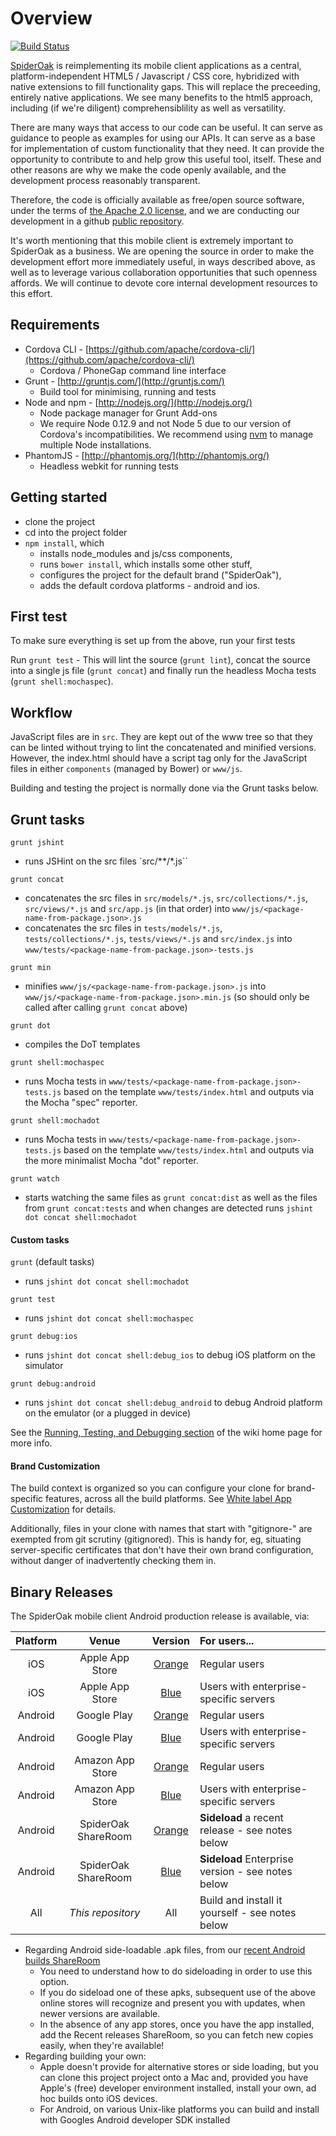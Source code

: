 # Overview

[![Build Status](https://travis-ci.org/SpiderOak/SpiderOakMobileClient.png)](https://travis-ci.org/SpiderOak/SpiderOakMobileClient)

[SpiderOak](http://spideroak.com) is reimplementing its mobile client applications as a central, platform-independent HTML5 / Javascript / CSS core, hybridized with native extensions to fill functionality gaps. This will replace the preceeding, entirely native applications. We see many benefits to the html5 approach, including (if we're diligent) comprehensiblility as well as versatility.

There are many ways that access to our code can be useful. It can serve as guidance to people as examples for using our APIs. It can serve as a base for implementation of custom functionality that they need. It can provide the opportunity to contribute to and help grow this useful tool, itself. These and other reasons are why we make the code openly available, and the development process reasonably transparent.

Therefore, the code is officially available as free/open source software, under the terms of [the Apache 2.0 license](https://github.com/SpiderOak/SpiderOakMobileClient/blob/master/LICENSE), and we are conducting our development in a github [public repository](https://github.com/SpiderOak/SpiderOakMobileClient).

It's worth mentioning that this mobile client is extremely important to SpiderOak as a business. We are opening the source in order to make the development effort more immediately useful, in ways described above, as well as to leverage various collaboration opportunities that such openness affords. We will continue to devote core internal development resources to this effort.

## Requirements

- Cordova CLI - [https://github.com/apache/cordova-cli/](https://github.com/apache/cordova-cli/)
	- Cordova / PhoneGap command line interface
- Grunt - [http://gruntjs.com/](http://gruntjs.com/)
	- Build tool for minimising, running and tests
- Node and npm - [http://nodejs.org/](http://nodejs.org/)
    - Node package manager for Grunt Add-ons
    - We require Node 0.12.9 and not Node 5 due to our version of Cordova's
      incompatibilities. We recommend using
      [nvm](https://github.com/creationix/nvm) to manage multiple Node installations.
- PhantomJS - [http://phantomjs.org/](http://phantomjs.org/)
	- Headless webkit for running tests

## Getting started

- clone the project
- cd into the project folder
- `npm install`, which
  - installs node_modules and js/css components,
  - runs `bower install`, which installs some other stuff,
  - configures the project for the default brand ("SpiderOak"),
  - adds the default cordova platforms - android and ios.

## First test

To make sure everything is set up from the above, run your first tests

Run `grunt test` - This will lint the source (`grunt lint`), concat the source into a single js file (`grunt concat`) and finally run the headless Mocha tests (`grunt shell:mochaspec`).

## Workflow

JavaScript files are in `src`. They are kept out of the www tree so that they can be linted without trying to lint the concatenated and minified versions. However, the index.html should have a script tag only for the JavaScript files in either `components` (managed by Bower) or `www/js`.

Building and testing the project is normally done via the Grunt tasks below.

## Grunt tasks

`grunt jshint`

- runs JSHint on the src files `src/**/*.js``

`grunt concat`

- concatenates the src files in `src/models/*.js`, `src/collections/*.js`, `src/views/*.js` and `src/app.js` (in that order) into `www/js/<package-name-from-package.json>.js`
- concatenates the src files in `tests/models/*.js`, `tests/collections/*.js`, `tests/views/*.js` and `src/index.js` into `www/tests/<package-name-from-package.json>-tests.js`

`grunt min`

- minifies `www/js/<package-name-from-package.json>.js` into `www/js/<package-name-from-package.json>.min.js` (so should only be called after calling `grunt concat` above)

`grunt dot`

- compiles the DoT templates 

`grunt shell:mochaspec`

- runs Mocha tests in `www/tests/<package-name-from-package.json>-tests.js` based on the template `www/tests/index.html` and outputs via the Mocha "spec" reporter.

`grunt shell:mochadot`

- runs Mocha tests in `www/tests/<package-name-from-package.json>-tests.js` based on the template `www/tests/index.html` and outputs via the more minimalist Mocha "dot" reporter.

`grunt watch`

- starts watching the same files as `grunt concat:dist` as well as the files from `grunt concat:tests` and when changes are detected runs `jshint dot concat shell:mochadot`

#### Custom tasks

`grunt` (default tasks)

- runs `jshint dot concat shell:mochadot`

`grunt test`

- runs `jshint dot concat shell:mochaspec`

`grunt debug:ios`

- runs `jshint dot concat shell:debug_ios` to debug iOS platform on the simulator

`grunt debug:android`

- runs `jshint dot concat shell:debug_android` to debug Android platform on the emulator (or a plugged in device)

See the [Running, Testing, and Debugging section](https://github.com/SpiderOak/SpiderOakMobileClient/wiki/Home#wiki-Running_Testing_and_Debugging) of the wiki home page for more info.

#### Brand Customization

The build context is organized so you can configure your clone for brand-specific features, across all the build platforms. See [White label App Customization](https://github.com/SpiderOak/SpiderOakMobileClient/wiki/White-label-App-Customization) for details.

Additionally, files in your clone with names that start with "gitignore-" are exempted from git scrutiny (gitignored). This is handy for, eg, situating server-specific certificates that don't have their own brand configuration, without danger of inadvertently checking them in.

## Binary Releases

The SpiderOak mobile client Android production release is available, via:

| Platform |    Venue        | Version |    For users...                    |
|:--------:|:---------------:|:-------:|:--------------------------------- |
| iOS      | Apple App Store | [Orange](https://itunes.apple.com/app/spideroak/id360584371) | Regular users |
| iOS      | Apple App Store | [Blue](https://itunes.apple.com/app/spideroakblue/id843640437) | Users with enterprise-specific servers |
| Android  | Google Play     | [Orange](https://play.google.com/store/apps/details?id=com.spideroak.android) | Regular users |
| Android  | Google Play     | [Blue](https://play.google.com/store/apps/details?id=com.spideroakblue.android) | Users with enterprise-specific servers |
| Android  | Amazon App Store | [Orange](http://www.amazon.com/SpiderOak-Inc/dp/B00DJBSD8I) | Regular users |
| Android  | Amazon App Store | [Blue](http://www.amazon.com/SpiderOak-Inc-Blue/dp/B00JQJ8KE4) | Users with enterprise-specific servers |
| Android  | SpiderOak ShareRoom | [Orange](https://spideroak.com/browse/share/spideroak-html5/Recent) | __Sideload__ a recent release - see notes below |
| Android  | SpiderOak ShareRoom | [Blue](https://spideroak.com/browse/share/spideroak-html5/Recent) | __Sideload__ Enterprise version - see notes below |
| All  | _This repository_ | All | Build and install it yourself - see notes below |

* Regarding Android side-loadable .apk files, from our [recent Android builds ShareRoom](https://spideroak.com/browse/share/spideroak-html5/Recent)
  * You need to understand how to do sideloading in order to use this option.
  * If you do sideload one of these apks, subsequent use of the above online stores will recognize and present you with updates, when newer versions are available.
  * In the absence of any app stores, once you have the app installed, add the Recent releases ShareRoom, so you can fetch new copies easily, when they're available!
* Regarding building your own:
  * Apple doesn't provide for alternative stores or side loading, but you can clone this project project onto a Mac and, provided you have Apple's (free) developer environment installed, install your own, ad hoc builds onto iOS devices.
  * For Android, on various Unix-like platforms you can build and install with Googles Android developer SDK installed

